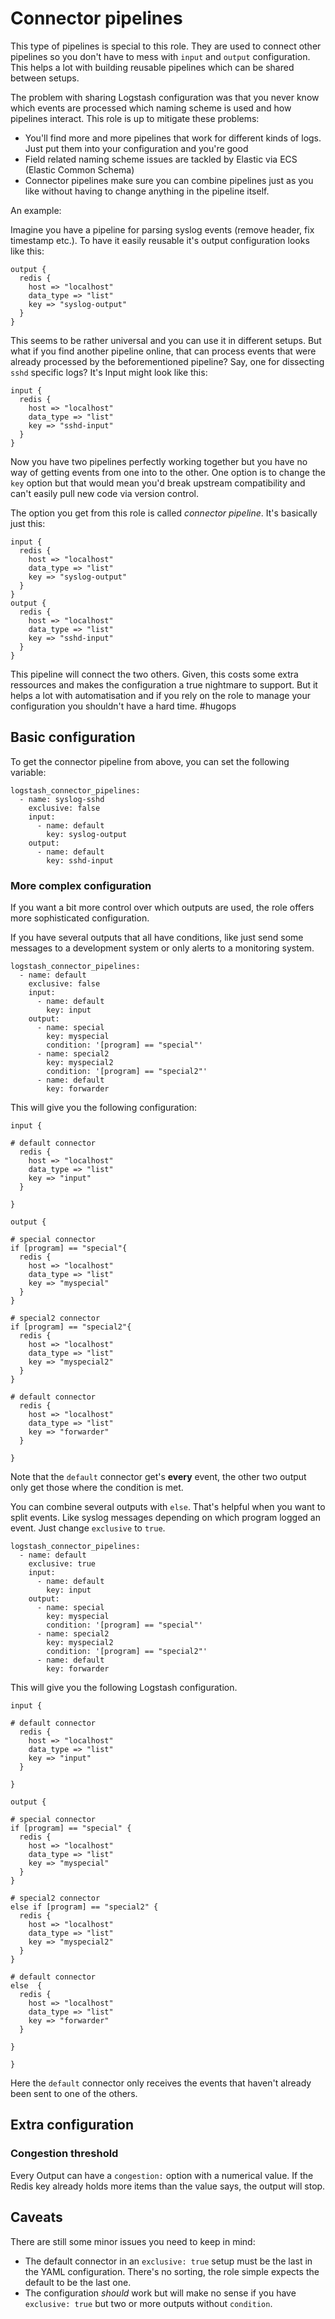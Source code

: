 # Connector pipelines #

This type of pipelines is special to this role. They are used to connect other pipelines so you don't have to mess with `input` and `output` configuration. This helps a lot with building reusable pipelines which can be shared between setups.

The problem with sharing Logstash configuration was that you never know which events are processed which naming scheme is used and how pipelines interact. This role is up to mitigate these problems:

* You'll find more and more pipelines that work for different kinds of logs. Just put them into your configuration and you're good
* Field related naming scheme issues are tackled by Elastic via ECS (Elastic Common Schema)
* Connector pipelines make sure you can combine pipelines just as you like without having to change anything in the pipeline itself.

An example:

Imagine you have a pipeline for parsing syslog events (remove header, fix timestamp etc.). To have it easily reusable it's output configuration looks like this:

```
output {
  redis {
    host => "localhost"
    data_type => "list"
    key => "syslog-output"
  }
}
```

This seems to be rather universal and you can use it in different setups. But what if you find another pipeline online, that can process events that were already processed by the beforementioned pipeline? Say, one for dissecting `sshd` specific logs? It's Input might look like this:

```
input {
  redis {
    host => "localhost"
    data_type => "list"
    key => "sshd-input"
  }
}
```

Now you have two pipelines perfectly working together but you have no way of getting events from one into to the other. One option is to change the `key` option but that would mean you'd break upstream compatibility and can't easily pull new code via version control.

The option you get from this role is called *connector pipeline*. It's basically just this:

```
input {
  redis {
    host => "localhost"
    data_type => "list"
    key => "syslog-output"
  }
}
output {
  redis {
    host => "localhost"
    data_type => "list"
    key => "sshd-input"
  }
}
```

This pipeline will connect the two others. Given, this costs some extra ressources and makes the configuration a true nightmare to support. But it helps a lot with automatisation and if you rely on the role to manage your configuration you shouldn't have a hard time. #hugops

## Basic configuration ##

To get the connector pipeline from above, you can set the following variable:

```
logstash_connector_pipelines:
  - name: syslog-sshd
    exclusive: false
    input:
      - name: default
        key: syslog-output
    output:
      - name: default
        key: sshd-input
```

### More complex configuration ###

If you want a bit more control over which outputs are used, the role offers more sophisticated configuration.

If you have several outputs that all have conditions, like just send some messages to a development system or only alerts to a monitoring system.

```
logstash_connector_pipelines:
  - name: default
    exclusive: false
    input:
      - name: default
        key: input
    output:
      - name: special
        key: myspecial
        condition: '[program] == "special"'
      - name: special2
        key: myspecial2
        condition: '[program] == "special2"'
      - name: default
        key: forwarder
```

This will give you the following configuration:

```
input {

# default connector
  redis {
    host => "localhost"
    data_type => "list"
    key => "input"
  }

}

output {

# special connector
if [program] == "special"{
  redis {
    host => "localhost"
    data_type => "list"
    key => "myspecial"
  }
}

# special2 connector
if [program] == "special2"{
  redis {
    host => "localhost"
    data_type => "list"
    key => "myspecial2"
  }
}

# default connector
  redis {
    host => "localhost"
    data_type => "list"
    key => "forwarder"
  }

}
```

Note that the `default` connector get's **every** event, the other two output only get those where the condition is met.

You can combine several outputs with `else`. That's helpful when you want to split events. Like syslog messages depending on which program logged an event. Just change `exclusive` to `true`.

```
logstash_connector_pipelines:
  - name: default
    exclusive: true
    input:
      - name: default
        key: input
    output:
      - name: special
        key: myspecial
        condition: '[program] == "special"'
      - name: special2
        key: myspecial2
        condition: '[program] == "special2"'
      - name: default
        key: forwarder
```

This will give you the following Logstash configuration.

```
input {

# default connector
  redis {
    host => "localhost"
    data_type => "list"
    key => "input"
  }

}

output {

# special connector
if [program] == "special" {
  redis {
    host => "localhost"
    data_type => "list"
    key => "myspecial"
  }
}

# special2 connector
else if [program] == "special2" {
  redis {
    host => "localhost"
    data_type => "list"
    key => "myspecial2"
  }
}

# default connector
else  {
  redis {
    host => "localhost"
    data_type => "list"
    key => "forwarder"
  }

}

}
```

Here the `default` connector only receives the events that haven't already been sent to one of the others.

## Extra configuration ##

### Congestion threshold ###

Every Output can have a `congestion:` option with a numerical value. If the Redis key already holds more items than the value says, the output will stop.

## Caveats ##

There are still some minor issues you need to keep in mind:

* The default connector in an `exclusive: true` setup must be the last in the YAML configuration. There's no sorting, the role simple expects the default to be the last one.
* The configuration *should* work but will make no sense if you have `exclusive: true` but two or more outputs without `condition`.
